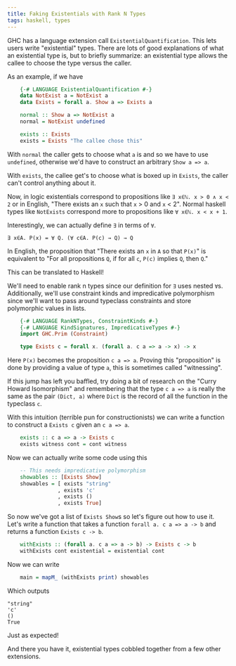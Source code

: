 ```yaml
---
title: Faking Existentials with Rank N Types
tags: haskell, types
---
```


GHC has a language extension call `ExistentialQuantification`. This lets
users write "existential" types. There are lots of good explanations
of what an existential type is, but to briefly summarize: an existential
type allows the callee to choose the type versus the caller.

As an example, if we have

``` haskell
    {-# LANGUAGE ExistentialQuantification #-}
    data NotExist a = NotExist a
    data Exists = forall a. Show a => Exists a

    normal :: Show a => NotExist a
    normal = NotExist undefined

    exists :: Exists
    exists = Exists "The callee chose this"
```

With `normal` the caller gets to choose what `a` is and so we have to
use `undefined`, otherwise we'd have to construct an arbitrary `Show a => a`.

With `exists`, the callee get's to choose what is boxed up in `Exists`, the
caller can't control anything about it.

Now, in logic existentials correspond to propositions like
`∃ x∈ℕ. x > 0 ∧ x < 2` or in English,
"There exists an `x` such that `x` > 0 and `x` < 2". Normal haskell types
like `NotExists` correspond more to propositions like `∀ x∈ℕ. x < x + 1`.

Interestingly, we can actually define `∃` in terms of `∀`.

    ∃ x∈A. P(x) = ∀ Q. (∀ c∈A. P(c) → Q) → Q

In English, the proposition that "There exists an `x` in `A` so that `P(x)`" is
equivalent to "For all propositions `Q`, if for all `c`, `P(c)` implies `Q`, then `Q`."

This can be translated to Haskell!

We'll need to enable rank n types since our definition for `∃` uses nested `∀`s.
Additionally, we'll use constraint kinds and impredicative polymorphism since we'll want to pass around typeclass constraints
and store polymorphic values in lists.

``` haskell
    {-# LANGUAGE RankNTypes, ConstraintKinds #-}
    {-# LANGUAGE KindSignatures, ImpredicativeTypes #-}
    import GHC.Prim (Constraint)

    type Exists c = forall x. (forall a. c a => a -> x) -> x
```

Here `P(x)` becomes the proposition `c a => a`. Proving this "proposition" is done by providing a value of type `a`,
this is sometimes called "witnessing".

If this jump has left you baffled, try doing a bit of research on the "Curry Howard Isomorphism"
and remembering that the type `c a => a` is really the same as the pair `(Dict, a)` where `Dict` is
the record of all the function in the typeclass `c`.

With this intuition (terrible pun for constructionists) we can write a function to construct a `Exists c` given
an `c a => a`.

``` haskell
    exists :: c a => a -> Exists c
    exists witness cont = cont witness
```

Now we can actually write some code using this

``` haskell
    -- This needs impredicative polymorphism
    showables :: [Exists Show]
    showables = [ exists "string"
                , exists 'c'
                , exists ()
                , exists True]
```

So now we've got a list of `Exists Show`s so let's figure out how to use it.
Let's write a function that takes a function `forall a. c a => a -> b` and
returns a function `Exists c -> b`.

``` haskell
    withExists :: (forall a. c a => a -> b) -> Exists c -> b
    withExists cont existential = existential cont
```

Now we can write

``` haskell
    main = mapM_ (withExists print) showables
```

Which outputs

    "string"
    'c'
    ()
    True

Just as expected!

And there you have it, existential types cobbled together from a few other extensions.
